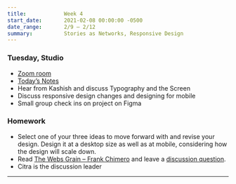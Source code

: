 ```yaml
---
title:            Week 4
start_date:       2021-02-08 00:00:00 -0500
date_range:       2/9 – 2/12
summary:          Stories as Networks, Responsive Design
---
```


### Tuesday, Studio
- [Zoom room](https://newschool.zoom.us/my/nikafisher)
- [Today&rsquo;s Notes](https://paper.dropbox.com/doc/S21-CI2-Week-4-Class-1-Stories-as-Networks-Ideation--BEzcf1_Nf3ojboIA34t1ce7xAQ-JRInZOBOsAKHlt4omU8rh)
- Hear from Kashish and discuss Typography and the Screen
- Discuss responsive design changes and designing for mobile
- Small group check ins on project on Figma



### Homework
- Select one of your three ideas to move forward with and revise your design. Design it at a desktop size as well as at mobile, considering how the design will scale down.
- Read [The Webs Grain – Frank Chimero](https://frankchimero.com/blog/2015/the-webs-grain/) and leave a [discussion question](https://frankchimero.com/blog/2015/the-webs-grain/).
- Citra is the discussion leader

---
